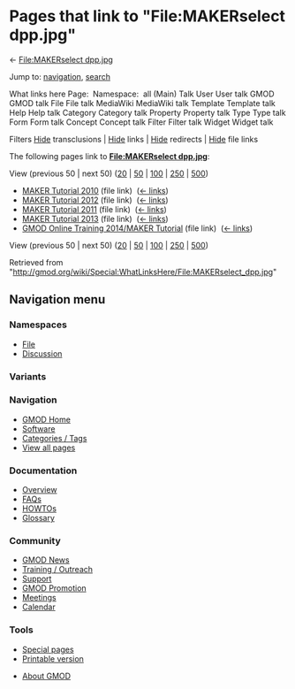 <div id="mw-page-base" class="noprint">

</div>

<div id="mw-head-base" class="noprint">

</div>

<div id="content" class="mw-body" role="main">

<span id="top"></span>

<div id="mw-js-message" style="display:none;">

</div>



# <span dir="auto">Pages that link to "File:MAKERselect dpp.jpg"</span>

<div id="bodyContent">

<div id="contentSub">

← [File:MAKERselect
dpp.jpg](/wiki/File:MAKERselect_dpp.jpg "File:MAKERselect dpp.jpg")

</div>

<div id="jump-to-nav" class="mw-jump">

Jump to: [navigation](#mw-navigation), [search](#p-search)

</div>

<div id="mw-content-text">

What links here Page:  Namespace:  all (Main) Talk User User talk GMOD
GMOD talk File File talk MediaWiki MediaWiki talk Template Template talk
Help Help talk Category Category talk Property Property talk Type Type
talk Form Form talk Concept Concept talk Filter Filter talk Widget
Widget talk

Filters
[Hide](/mediawiki/index.php?title=Special:WhatLinksHere/File:MAKERselect_dpp.jpg&hidetrans=1 "Special:WhatLinksHere/File:MAKERselect dpp.jpg")
transclusions \|
[Hide](/mediawiki/index.php?title=Special:WhatLinksHere/File:MAKERselect_dpp.jpg&hidelinks=1 "Special:WhatLinksHere/File:MAKERselect dpp.jpg")
links \|
[Hide](/mediawiki/index.php?title=Special:WhatLinksHere/File:MAKERselect_dpp.jpg&hideredirs=1 "Special:WhatLinksHere/File:MAKERselect dpp.jpg")
redirects \|
[Hide](/mediawiki/index.php?title=Special:WhatLinksHere/File:MAKERselect_dpp.jpg&hideimages=1 "Special:WhatLinksHere/File:MAKERselect dpp.jpg")
file links

The following pages link to **[File:MAKERselect
dpp.jpg](/wiki/File:MAKERselect_dpp.jpg "File:MAKERselect dpp.jpg")**:

View (previous 50 \| next 50)
([20](/mediawiki/index.php?title=Special:WhatLinksHere/File:MAKERselect_dpp.jpg&limit=20 "Special:WhatLinksHere/File:MAKERselect dpp.jpg")
\|
[50](/mediawiki/index.php?title=Special:WhatLinksHere/File:MAKERselect_dpp.jpg&limit=50 "Special:WhatLinksHere/File:MAKERselect dpp.jpg")
\|
[100](/mediawiki/index.php?title=Special:WhatLinksHere/File:MAKERselect_dpp.jpg&limit=100 "Special:WhatLinksHere/File:MAKERselect dpp.jpg")
\|
[250](/mediawiki/index.php?title=Special:WhatLinksHere/File:MAKERselect_dpp.jpg&limit=250 "Special:WhatLinksHere/File:MAKERselect dpp.jpg")
\|
[500](/mediawiki/index.php?title=Special:WhatLinksHere/File:MAKERselect_dpp.jpg&limit=500 "Special:WhatLinksHere/File:MAKERselect dpp.jpg"))

- [MAKER Tutorial 2010](/wiki/MAKER_Tutorial_2010 "MAKER Tutorial 2010")
  (file link) ‎ <span class="mw-whatlinkshere-tools">([←
  links](/mediawiki/index.php?title=Special:WhatLinksHere&target=MAKER+Tutorial+2010 "Special:WhatLinksHere"))</span>
- [MAKER Tutorial 2012](/wiki/MAKER_Tutorial_2012 "MAKER Tutorial 2012")
  (file link) ‎ <span class="mw-whatlinkshere-tools">([←
  links](/mediawiki/index.php?title=Special:WhatLinksHere&target=MAKER+Tutorial+2012 "Special:WhatLinksHere"))</span>
- [MAKER Tutorial 2011](/wiki/MAKER_Tutorial_2011 "MAKER Tutorial 2011")
  (file link) ‎ <span class="mw-whatlinkshere-tools">([←
  links](/mediawiki/index.php?title=Special:WhatLinksHere&target=MAKER+Tutorial+2011 "Special:WhatLinksHere"))</span>
- [MAKER Tutorial 2013](/wiki/MAKER_Tutorial_2013 "MAKER Tutorial 2013")
  (file link) ‎ <span class="mw-whatlinkshere-tools">([←
  links](/mediawiki/index.php?title=Special:WhatLinksHere&target=MAKER+Tutorial+2013 "Special:WhatLinksHere"))</span>
- [GMOD Online Training 2014/MAKER
  Tutorial](/wiki/GMOD_Online_Training_2014/MAKER_Tutorial "GMOD Online Training 2014/MAKER Tutorial")
  (file link) ‎ <span class="mw-whatlinkshere-tools">([←
  links](/mediawiki/index.php?title=Special:WhatLinksHere&target=GMOD+Online+Training+2014%2FMAKER+Tutorial "Special:WhatLinksHere"))</span>

View (previous 50 \| next 50)
([20](/mediawiki/index.php?title=Special:WhatLinksHere/File:MAKERselect_dpp.jpg&limit=20 "Special:WhatLinksHere/File:MAKERselect dpp.jpg")
\|
[50](/mediawiki/index.php?title=Special:WhatLinksHere/File:MAKERselect_dpp.jpg&limit=50 "Special:WhatLinksHere/File:MAKERselect dpp.jpg")
\|
[100](/mediawiki/index.php?title=Special:WhatLinksHere/File:MAKERselect_dpp.jpg&limit=100 "Special:WhatLinksHere/File:MAKERselect dpp.jpg")
\|
[250](/mediawiki/index.php?title=Special:WhatLinksHere/File:MAKERselect_dpp.jpg&limit=250 "Special:WhatLinksHere/File:MAKERselect dpp.jpg")
\|
[500](/mediawiki/index.php?title=Special:WhatLinksHere/File:MAKERselect_dpp.jpg&limit=500 "Special:WhatLinksHere/File:MAKERselect dpp.jpg"))

</div>

<div class="printfooter">

Retrieved from
"<http://gmod.org/wiki/Special:WhatLinksHere/File:MAKERselect_dpp.jpg>"

</div>

<div id="catlinks" class="catlinks catlinks-allhidden">

</div>

<div class="visualClear">

</div>

</div>

</div>

<div id="mw-navigation">

## Navigation menu

<div id="mw-head">



<div id="left-navigation">

<div id="p-namespaces" class="vectorTabs" role="navigation"
aria-labelledby="p-namespaces-label">

### Namespaces

- <span id="ca-nstab-image"><a href="/wiki/File:MAKERselect_dpp.jpg" accesskey="c"
  title="View the file page [c]">File</a></span>
- <span id="ca-talk"><a
  href="/mediawiki/index.php?title=File_talk:MAKERselect_dpp.jpg&amp;action=edit&amp;redlink=1"
  accesskey="t"
  title="Discussion about the content page [t]">Discussion</a></span>

</div>

<div id="p-variants" class="vectorMenu emptyPortlet" role="navigation"
aria-labelledby="p-variants-label">

### 

### Variants[](#)

<div class="menu">

</div>

</div>

</div>





</div>

</div>

</div>

<div id="mw-panel">

<div id="p-logo" role="banner">

<a href="/wiki/Main_Page"
style="background-image: url(http://gmod.org/images/GMOD-cogs.png);"
title="Visit the main page"></a>

</div>

<div id="p-Navigation" class="portal" role="navigation"
aria-labelledby="p-Navigation-label">

### Navigation

<div class="body">

- <span id="n-GMOD-Home">[GMOD Home](/wiki/Main_Page)</span>
- <span id="n-Software">[Software](/wiki/GMOD_Components)</span>
- <span id="n-Categories-.2F-Tags">[Categories /
  Tags](/wiki/Categories)</span>
- <span id="n-View-all-pages">[View all
  pages](/wiki/Special:AllPages)</span>

</div>

</div>

<div id="p-Documentation" class="portal" role="navigation"
aria-labelledby="p-Documentation-label">

### Documentation

<div class="body">

- <span id="n-Overview">[Overview](/wiki/Overview)</span>
- <span id="n-FAQs">[FAQs](/wiki/Category:FAQ)</span>
- <span id="n-HOWTOs">[HOWTOs](/wiki/Category:HOWTO)</span>
- <span id="n-Glossary">[Glossary](/wiki/Glossary)</span>

</div>

</div>

<div id="p-Community" class="portal" role="navigation"
aria-labelledby="p-Community-label">

### Community

<div class="body">

- <span id="n-GMOD-News">[GMOD News](/wiki/GMOD_News)</span>
- <span id="n-Training-.2F-Outreach">[Training /
  Outreach](/wiki/Training_and_Outreach)</span>
- <span id="n-Support">[Support](/wiki/Support)</span>
- <span id="n-GMOD-Promotion">[GMOD
  Promotion](/wiki/GMOD_Promotion)</span>
- <span id="n-Meetings">[Meetings](/wiki/Meetings)</span>
- <span id="n-Calendar">[Calendar](/wiki/Calendar)</span>

</div>

</div>

<div id="p-tb" class="portal" role="navigation"
aria-labelledby="p-tb-label">

### Tools

<div class="body">

- <span id="t-specialpages"><a href="/wiki/Special:SpecialPages" accesskey="q"
  title="A list of all special pages [q]">Special pages</a></span>
- <span id="t-print"><a
  href="/mediawiki/index.php?title=Special:WhatLinksHere/File:MAKERselect_dpp.jpg&amp;printable=yes"
  rel="alternate" accesskey="p"
  title="Printable version of this page [p]">Printable version</a></span>

</div>

</div>

</div>

</div>

<div id="footer" role="contentinfo">

- <span id="footer-places-about">[About
  GMOD](/wiki/GMOD:About "GMOD:About")</span>

<!-- -->






</div>

